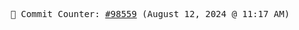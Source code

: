 <p align="center">
    <samp>
        📮 Commit Counter: <a href="https://github.com/Javascript-void0/Javascript-void0/commits/main">#98559</a> (August 12, 2024 @ 11:17 AM)
    </samp>
</p>